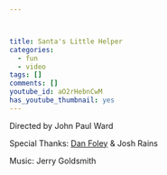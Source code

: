 ```yaml
---



title: Santa's Little Helper
categories:
  - fun
  - video
tags: []
comments: []
youtube_id: aO2rHebnCwM
has_youtube_thumbnail: yes
---
```


Directed by John Paul Ward

Special Thanks: [Dan Foley](http://dan-foley.com) &amp; Josh Rains

Music: Jerry Goldsmith
